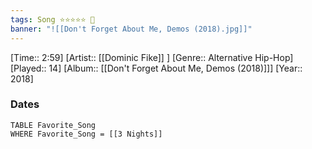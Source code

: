 ```yaml
---
tags: Song ⭐⭐⭐⭐⭐ 💛
banner: "![[Don't Forget About Me, Demos (2018).jpg]]"
---
```

[Time:: 2:59]
[Artist:: [[Dominic Fike]] ]
[Genre:: Alternative Hip-Hop]
[Played:: 14]
[Album:: [[Don't Forget About Me, Demos (2018)]]]
[Year:: 2018]
### Dates
````dataview
TABLE Favorite_Song
WHERE Favorite_Song = [[3 Nights]]
````